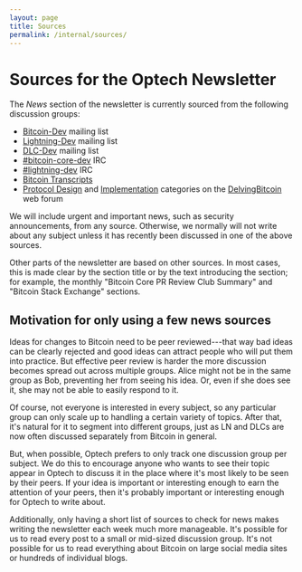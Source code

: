 ```yaml
---
layout: page
title: Sources
permalink: /internal/sources/
---
```

# Sources for the Optech Newsletter

The _News_ section of the newsletter is currently sourced from the
following discussion groups:

- [Bitcoin-Dev][] mailing list
- [Lightning-Dev][] mailing list
- [DLC-Dev][] mailing list
- [#bitcoin-core-dev][] IRC
- [#lightning-dev][] IRC
- [Bitcoin Transcripts][]
- [Protocol Design][] and [Implementation][] categories on the [DelvingBitcoin][] web forum

We will include urgent and important news, such as security
announcements, from any source.  Otherwise, we normally will not write
about any subject unless it has recently been discussed in one of the
above sources.

Other parts of the newsletter are based on other sources.  In most
cases, this is made clear by the section title or by the text
introducing the section; for example, the monthly "Bitcoin Core PR
Review Club Summary" and "Bitcoin Stack Exchange" sections.

## Motivation for only using a few news sources

Ideas for changes to Bitcoin need to be peer reviewed---that way bad
ideas can be clearly rejected and good ideas can attract people who will
put them into practice.  But effective peer review is harder the more
discussion becomes spread out across multiple groups.  Alice might not
be in the same group as Bob, preventing her from seeing his idea.  Or,
even if she does see it, she may not be able to easily respond to it.

Of course, not everyone is interested in every subject, so any
particular group can only scale up to handling a certain variety of
topics.  After that, it's natural for it to segment into different
groups, just as LN and DLCs are now often discussed separately from
Bitcoin in general.

But, when possible, Optech prefers to only track one discussion group
per subject.  We do this to encourage anyone who wants to see their
topic appear in Optech to discuss it in the place where it's most likely
to be seen by their peers.  If your idea is important or interesting
enough to earn the attention of your peers, then it's probably important
or interesting enough for Optech to write about.

Additionally, only having a short list of sources to check for
news makes writing the newsletter each week much more manageable.  It's
possible for us to read every post to a small or mid-sized discussion
group.  It's not possible for us to read everything about Bitcoin on
large social media sites or hundreds of individual blogs.

[bitcoin transcripts]: https://btctranscripts.com/
[bitcoin-dev]: https://lists.linuxfoundation.org/pipermail/bitcoin-dev/
[lightning-dev]: https://lists.linuxfoundation.org/pipermail/lightning-dev/
[dlc-dev]: https://mailmanlists.org/pipermail/dlc-dev/
[#bitcoin-core-dev]: https://bitcoin-irc.chaincode.com/bitcoin-core-dev/
[#lightning-dev]: https://gnusha.org/lightning-dev/
[protocol design]: https://delvingbitcoin.org/c/protocol-design/7
[implementation]: https://delvingbitcoin.org/c/implementation/8
[delvingbitcoin]: https://delvingbitcoin.org/
